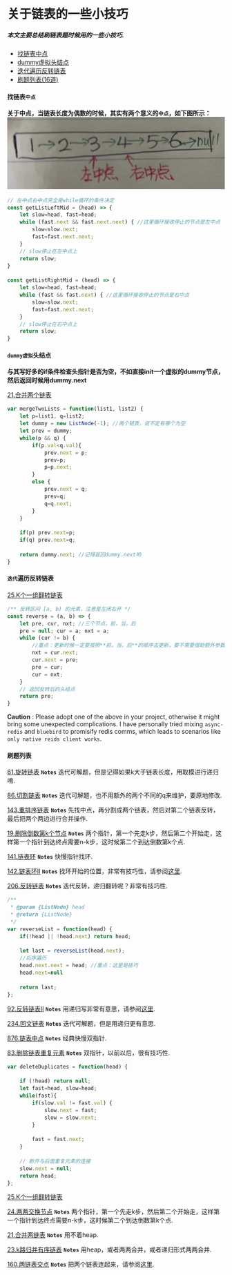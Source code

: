 # 关于链表的一些小技巧
##### 本文主要总结刷链表题时候用的一些小技巧.
- [找链表中点](#找链表的中点)  
- [dummy虚拟头结点](#dummy虚拟头结点)  
- [迭代遍历反转链表](#迭代遍历反转链表)
- [刷题列表(16道)](#刷题列表)

#### **找链表`中点`**
**关于中点，当链表长度为偶数的时候，其实有两个意义的`中点`，如下图所示：**
![](../pictures/linkedlist/1.png)

```js
// 左中点右中点完全是while循环的条件决定
const getListLeftMid = (head) => {
    let slow=head, fast=head;
    while (fast.next && fast.next.next) { //这里循环接收停止的节点是左中点
        slow=slow.next;
        fast=fast.next.next;
    }
    // slow停止在左中点上
    return slow;
}

const getListRightMid = (head) => {
    let slow=head, fast=head;
    while (fast && fast.next) { //这里循环接收停止的节点是右中点
        slow=slow.next;
        fast=fast.next.next;
    }
    // slow停止在右中点上
    return slow;
}
```

#### **`dummy虚拟`头结点**
**与其写好多的if条件检查头指针是否为空，不如直接init一个虚拟的dummy节点，然后返回时候用dummy.next**

[21.合并两个链表](https://leetcode.com/problems/merge-two-sorted-lists/)
```js
var mergeTwoLists = function(list1, list2) {
    let p=list1, q=list2;
    let dummy = new ListNode(-1); //两个链表，说不定有哪个为空
    let prev = dummy;
    while(p && q) {
        if(p.val<q.val){
            prev.next = p;
            prev=p;
            p=p.next;
        }
        else {
            prev.next = q;
            prev=q;
            q=q.next;
        }
    } 
    
    if(p) prev.next=p;
    if(q) prev.next=q;
        
    return dummy.next; //记得返回dummy.next哟
}
```
####  **`迭代`遍历反转链表**

[25.K个一组翻转链表](https://leetcode.com/problems/reverse-nodes-in-k-group)
```js
/** 反转区间 [a, b) 的元素，注意是左闭右开 */
const reverse = (a, b) => {
    let pre, cur, nxt; //三个节点，前，当，后
    pre = null; cur = a; nxt = a;
    while (cur != b) {
        //重点：更新时候一定要按照**前，当，后**的顺序去更新，要不需要借助额外参数
        nxt = cur.next;
        cur.next = pre;
        pre = cur;
        cur = nxt;
    }
    // 返回反转后的头结点
    return pre;
}
```
**Caution** : Please adopt one of the above in your project, otherwise it might bring some unexpected complications. I have personally tried mixing `async-redis` and `bluebird` to promisify redis comms, which leads to scenarios like `only native reids client works`.

####  **刷题列表**

[61.旋转链表](https://leetcode.com/problems/rotate-list/) **`Notes`** 迭代可解题，但是记得如果k大于链表长度，用取模进行递归唷.

[86.切割链表](https://leetcode.com/problems/partition-list/) **`Notes`** 迭代可解题，也不用额外的两个不同的q来维护，要原地修改.

[143.重排序链表](https://leetcode.com/problems/reorder-list/) **`Notes`** 先找中点，再分割成两个链表，然后对第二个链表反转，最后把两个两边进行合并操作.

[19.删除倒数第k个节点](https://leetcode.com/problems/remove-nth-node-from-end-of-list/) **`Notes`** 两个指针，第一个先走k步，然后第二个开始走，这样第一个指针到达终点需要n-k步，这时候第二个到达倒数第k个点.

[141.链表环](https://leetcode.com/problems/linked-list-cycle/) **`Notes`** 快慢指针找环.

[142.链表环II](https://leetcode.com/problems/linked-list-cycle-ii/) **`Notes`** 找环开始的位置，非常有技巧性，请参阅[这里](https://labuladong.github.io/algo/2/18/17/).

[206.反转链表](https://leetcode.com/problems/reverse-linked-list/) **`Notes`** 迭代反转，递归翻转呢？非常有技巧性.
```js
/**
 * @param {ListNode} head
 * @return {ListNode}
 */
var reverseList = function(head) {
    if(!head || !head.next) return head;
    
    let last = reverseList(head.next);
    //后序遍历
    head.next.next = head; //重点：这里是技巧
    head.next=null
    
    return last;
};
```
[92.反转链表II](https://leetcode.com/problems/reverse-linked-list-ii/) **`Notes`** 用递归写非常有意思，请参阅[这里](https://labuladong.github.io/algo/2/18/18/).

[234.回文链表](https://leetcode.com/problems/palindrome-linked-list/) **`Notes`** 迭代可解题，但是用递归更有意思.

[876.链表中点](https://leetcode.com/problems/middle-of-the-linked-list/) **`Notes`** 经典快慢双指针.

[83.删除链表重复元素](https://leetcode.com/problems/remove-duplicates-from-sorted-list/) **`Notes`** 双指针，以前以后，很有技巧性.
```js
var deleteDuplicates = function(head) {
    
    if (!head) return null;
    let fast=head, slow=head;
    while(fast){
        if(slow.val != fast.val) {
            slow.next = fast;
            slow = slow.next;
        }
        
        fast = fast.next;
    }
    
    // 断开与后面重复元素的连接
    slow.next = null;
    return head;
};
```

[25.K个一组翻转链表](https://leetcode.com/problems/reverse-nodes-in-k-group)

[24.两两交换节点](https://leetcode.com/problems/swap-nodes-in-pairs/) **`Notes`** 两个指针，第一个先走k步，然后第二个开始走，这样第一个指针到达终点需要n-k步，这时候第二个到达倒数第k个点.

[21.合并两链表](https://leetcode.com/problems/merge-two-sorted-lists/) **`Notes`** 用不着heap.

[23.k路归并有序链表](https://leetcode.com/problems/merge-k-sorted-lists/) **`Notes`** 用heap，或者两两合并，或者递归形式两两合并.

[160.两链表交点](https://leetcode.com/problems/intersection-of-two-linked-lists/) **`Notes`** 把两个链表连起来，请参阅[这里](https://labuladong.github.io/algo/2/18/17/).

